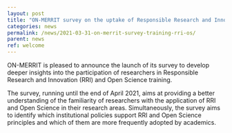 ```yaml
---
layout: post
title: "ON-MERRIT survey on the uptake of Responsible Research and Innovation and Open Science principles in relation to policy and training"
categories: news
permalink: /news/2021-03-31-on-merrit-survey-training-rri-os/
parent: news
ref: welcome
---
```


ON-MERRIT is pleased to announce the launch of its survey to develop deeper insights into the participation of researchers in Responsible Research and Innovation (RRI) and Open Science training. 

The survey, running until the end of April 2021, aims at providing a better understanding of the familiarity of researchers with the application of RRI and Open Science in their research areas. 
Simultaneously, the survey aims to identify which institutional policies support RRI and Open Science principles and which of them are more frequently adopted by academics.
